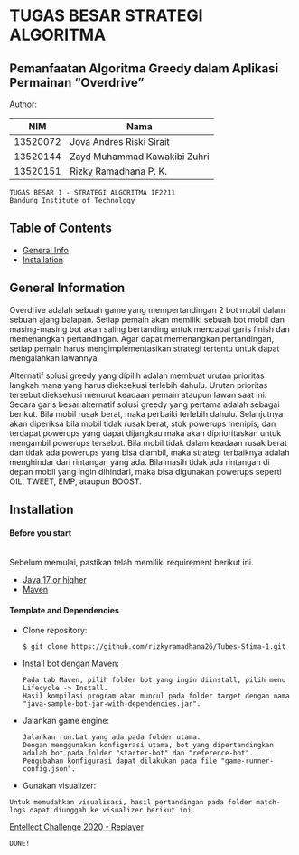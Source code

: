 # TUGAS BESAR STRATEGI ALGORITMA
## Pemanfaatan Algoritma Greedy dalam Aplikasi Permainan “Overdrive”

Author:

| NIM       | Nama                     |
| --------- | ------------------------ |
| 13520072  | Jova Andres Riski Sirait |
| 13520144  | Zayd Muhammad Kawakibi Zuhri |
| 13520151  | Rizky Ramadhana P. K. |

```
TUGAS BESAR 1 - STRATEGI ALGORITMA IF2211
Bandung Institute of Technology
```

## Table of Contents
- [General Info](#general-information)
- [Installation](#installation)

## General Information

Overdrive adalah sebuah game yang mempertandingan 2 bot mobil dalam sebuah ajang
balapan. Setiap pemain akan memiliki sebuah bot mobil dan masing-masing bot akan saling
bertanding untuk mencapai garis finish dan memenangkan pertandingan. Agar dapat
memenangkan pertandingan, setiap pemain harus mengimplementasikan strategi tertentu untuk
dapat mengalahkan lawannya.

Alternatif solusi greedy yang dipilih adalah membuat urutan prioritas langkah mana yang harus dieksekusi terlebih dahulu. Urutan prioritas tersebut dieksekusi menurut keadaan pemain ataupun lawan saat ini. Secara garis besar alternatif solusi greedy yang pertama adalah sebagai berikut. Bila mobil rusak berat, maka perbaiki terlebih dahulu. Selanjutnya akan diperiksa bila mobil tidak rusak berat, stok powerups menipis, dan terdapat powerups yang dapat dijangkau maka akan diprioritaskan untuk mengambil powerups tersebut. Bila mobil tidak dalam keadaan rusak berat dan tidak ada powerups yang bisa diambil, maka strategi terbaiknya adalah menghindar dari rintangan yang ada. Bila masih tidak ada rintangan di depan mobil yang ingin dihindari, maka bisa digunakan powerups seperti OIL, TWEET, EMP, ataupun BOOST.


## Installation
#### Before you start <br><br>
Sebelum memulai, pastikan telah memiliki requirement berikut ini.

- [Java 17 or higher](https://www.java.com/en/)
- [Maven](https://maven.apache.org/)

#### Template and Dependencies

* Clone repository:

  ```
  $ git clone https://github.com/rizkyramadhana26/Tubes-Stima-1.git
  ```

* Install bot dengan Maven:
  ```
  Pada tab Maven, pilih folder bot yang ingin diinstall, pilih menu Lifecycle -> Install.
  Hasil kompilasi program akan muncul pada folder target dengan nama "java-sample-bot-jar-with-dependencies.jar".
  ```

* Jalankan game engine:
  ```
  Jalankan run.bat yang ada pada folder utama.
  Dengan menggunakan konfigurasi utama, bot yang dipertandingkan adalah bot pada folder "starter-bot" dan "reference-bot".
  Pengubahan konfigurasi dapat dilakukan pada file "game-runner-config.json".
  ```
  
 * Gunakan visualizer:
  ```
  Untuk memudahkan visualisasi, hasil pertandingan pada folder match-logs dapat diunggah ke visualizer berikut ini.
  ```
  [Entellect Challenge 2020 - Replayer](https://entelect-replay.raezor.co.za)

```
DONE!
```

